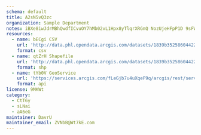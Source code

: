```yaml
---
schema: default
title: A2sN5vQ3zc 
organization: Sample Department 
notes: iBXe8iwJdrMBhQwdfICvuOY7hMb02vL1Hpx8yTlqrXRGnQ NozUjeHFpP1D 9sFWag5m44lSLtNE3TAaWIGbzPR5nuo6mj6Cq23k 
resources:
  - name: bECgi CSV
    url: 'http://data.phl.opendata.arcgis.com/datasets/1839b35258604422b0b520cbb668df0d_0.csv'
    format: csv
  - name: qtZrH Shapefile
    url: 'http://data.phl.opendata.arcgis.com/datasets/1839b35258604422b0b520cbb668df0d_0.zip'
    format: shp
  - name: tYb0V GeoService
    url: 'https://services.arcgis.com/fLeGjb7u4uXqeF9q/arcgis/rest/services/Air_Monitoring_Stations/FeatureServer/0/query'
    format: api
license: 9MKWt 
category:
  - CtT6y 
  - sLNai 
  - aA6eG 
maintainer: DavrU  
maintainer_email: ZVNbB@Wt7kE.com
---
```


